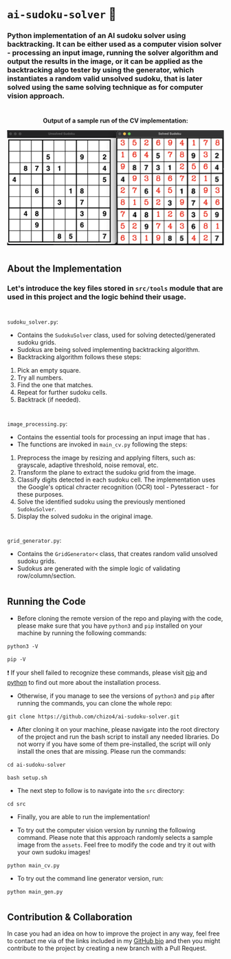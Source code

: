 # ```ai-sudoku-solver``` 🧠

### Python implementation of an AI sudoku solver using backtracking. It can be either used as a computer vision solver - processing an input image, running the solver algorithm and output the results in the image, or it can be applied as the backtracking algo tester by using the generator, which instantiates a random valid unsolved sudoku, that is later solved using the same solving technique as for computer vision approach.

#

<p align="center">
  <b>Output of a sample run of the CV implementation:</b>
</p>


<p align="center">
  <img src="contents/sample_image.png" width="600" alt="Output after running CV version."/>
</p>

#

## About the Implementation

### Let's introduce the key files stored in ```src/tools``` module that are used in this project and the logic behind their usage.

#

```sudoku_solver.py```:
- Contains the ```SudokuSolver``` class, used for solving detected/generated sudoku grids.
- Sudokus are being solved implementing backtracking algorithm.
- Backtracking algorithm follows these steps:
1. Pick an empty square.
2. Try all numbers.
3. Find the one that matches.
4. Repeat for further sudoku cells.
5. Backtrack (if needed).

#

```image_processing.py```:
- Contains the essential tools for processing an input image that has .
- The functions are invoked in ```main_cv.py``` following the steps:
1. Preprocess the image by resizing and applying filters, such as: grayscale, adaptive threshold, noise removal, etc.
2. Transform the plane to extract the sudoku grid from the image.
3. Classify digits detected in each sudoku cell. The implementation uses the Google's optical chracter recognition (OCR) tool - Pytesseract - for these purposes.
4. Solve the identified sudoku using the previously mentioned ```SudokuSolver```. 
5. Display the solved sudoku in the original image.

#

```grid_generator.py```:
- Contains the ```GridGenerator<``` class, that creates random valid unsolved sudoku grids.
- Sudokus are generated with the simple logic of validating row/column/section.

#

## Running the Code

- Before cloning the remote version of the repo and playing with the code, please make sure that you have ```python3``` and ```pip``` installed on your machine by running the following commands:

```
python3 -V
```

```
pip -V
```

❗ If your shell failed to recognize these commands, please visit [pip](https://pip.pypa.io/en/stable/installation/) and [python](https://www.python.org/downloads/) to find out more about the installation process.

- Otherwise, if you manage to see the versions of ```python3``` and ```pip``` after running the commands, you can clone the whole repo:

```
git clone https://github.com/chizo4/ai-sudoku-solver.git
```

- After cloning it on your machine, please navigate into the root directory of the project and run the bash script to install any needed libraries. Do not worry if you have some of them pre-installed, the script will only install the ones that are missing. Please run the commands:

```
cd ai-sudoku-solver
```

```
bash setup.sh
```

- The next step to follow is to navigate into the ```src``` directory:

```
cd src
```

- Finally, you are able to run the implementation!

- To try out the computer vision version by running the following command. Please note that this approach randomly selects a sample image from the ```assets```. Feel free to modify the code and try it out with your own sudoku images!

```
python main_cv.py
```

- To try out the command line generator version, run:

```
python main_gen.py
```

#

## Contribution & Collaboration

In case you had an idea on how to improve the project in any way, feel free to contact me via of the links included in my [GitHub bio](https://github.com/chizo4) and then you might contribute to the project by creating a new branch with a Pull Request.
